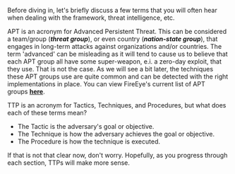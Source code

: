 Before diving in, let's briefly discuss a few terms that you will often hear when dealing with the framework, threat intelligence, etc.

APT is an acronym for Advanced Persistent Threat. This can be considered a team/group (**_threat group_**), or even country (**_nation-state group_**), that engages in long-term attacks against organizations and/or countries. The term 'advanced' can be misleading as it will tend to cause us to believe that each APT group all have some super-weapon, e.i. a zero-day exploit, that they use. That is not the case. As we will see a bit later, the techniques these APT groups use are quite common and can be detected with the right implementations in place. You can view FireEye's current list of APT groups [**here**](https://www.fireeye.com/current-threats/apt-groups.html).    

TTP is an acronym for Tactics, Techniques, and Procedures, but what does each of these terms mean?

- The Tactic is the adversary's goal or objective.
- The Technique is how the adversary achieves the goal or objective.
- The Procedure is how the technique is executed.

If that is not that clear now, don't worry. Hopefully, as you progress through each section, TTPs will make more sense.